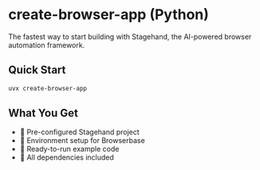 # create-browser-app (Python)

The fastest way to start building with Stagehand, the AI-powered browser automation framework.

## Quick Start

```bash
uvx create-browser-app
```

## What You Get

-  Pre-configured Stagehand project
-  Environment setup for Browserbase
-  Ready-to-run example code
-  All dependencies included